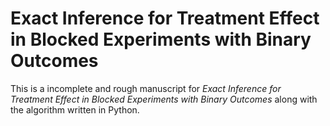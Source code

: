 # Exact Inference for Treatment Effect in Blocked Experiments with Binary Outcomes
This is a incomplete and rough manuscript for _Exact Inference for Treatment Effect in Blocked Experiments with Binary Outcomes_ along with the algorithm written in Python.
